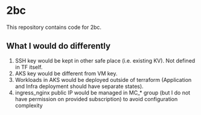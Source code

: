 # 2bc
This repository contains code for 2bc.

## What I would do differently
1. SSH key would be kept in other safe place (i.e. existing KV). Not defined in TF itself.
2. AKS key would be different from VM key.
3. Workloads in AKS would be deployed outside of terraform (Application and Infra deployment should have separate states).
4. ingress_nginx public IP would be managed in MC_* group (but I do not have permission on provided subscription) to avoid configuration complexity

